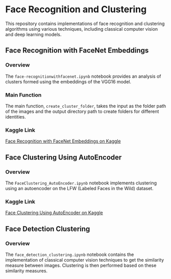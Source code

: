 # Face Recognition and Clustering

This repository contains implementations of face recognition and clustering algorithms using various techniques, including classical computer vision and deep learning models.

## Face Recognition with FaceNet Embeddings

### Overview
The `face-recognitionwithfacenet.ipynb` notebook provides an analysis of clusters formed using the embeddings of the VGG16 model. 

### Main Function
The main function, `create_cluster_folder`, takes the input as the folder path of the images and the output directory path to create folders for different identities.

### Kaggle Link
[Face Recognition with FaceNet Embeddings on Kaggle](https://www.kaggle.com/code/viditgargb21ai045/clusteringusingfacenetembeddings)

## Face Clustering Using AutoEncoder

### Overview
The `FaceClustering_AutoEncoder.ipynb` notebook implements clustering using an autoencoder on the LFW (Labeled Faces in the Wild) dataset.

### Kaggle Link
[Face Clustering Using AutoEncoder on Kaggle](https://www.kaggle.com/code/viditgargb21ai045/faceclustering-autoencoder)

## Face Detection Clustering

### Overview
The `face_detection_clustering.ipynb` notebook contains the implementation of classical computer vision techniques to get the similarity measure between images. Clustering is then performed based on these similarity measures.
